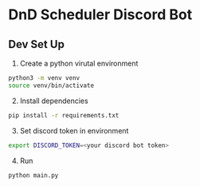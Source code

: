 # DnD Scheduler Discord Bot

## Dev Set Up

1. Create a python virutal environment

```bash
python3 -m venv venv
source venv/bin/activate
```

2. Install dependencies

```bash
pip install -r requirements.txt
```

3. Set discord token in environment

```bash
export DISCORD_TOKEN=<your discord bot token>
```

4. Run

```bash
python main.py
```

